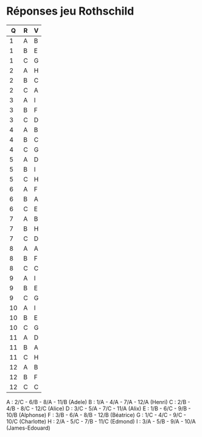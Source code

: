 # Réponses jeu Rothschild
| Q | R | V |
| --- | --- | --- |
| 1 | A | B |
| 1 | B | E |
| 1 | C | G |
| 2 | A | H |
| 2 | B | C |
| 2 | C | A |
| 3 | A | I |
| 3 | B | F |
| 3 | C | D |
| 4 | A | B |
| 4 | B | C |
| 4 | C | G |
| 5 | A | D |
| 5 | B | I |
| 5 | C | H |
| 6 | A | F |
| 6 | B | A |
| 6 | C | E |
| 7 | A | B |
| 7 | B | H |
| 7 | C | D |
| 8 | A | A |
| 8 | B | F |
| 8 | C | C |
| 9 | A | I |
| 9 | B | E |
| 9 | C | G |
| 10 | A | I |
| 10 | B | E |
| 10 | C | G |
| 11 | A | D |
| 11 | B | A |
| 11 | C | H |
| 12 | A | B |
| 12 | B | F |
| 12 | C | C |

A : 2/C - 6/B - 8/A - 11/B (Adele)
B : 1/A - 4/A - 7/A - 12/A (Henri)
C : 2/B - 4/B - 8/C - 12/C (Alice)
D : 3/C - 5/A - 7/C - 11/A (Alix)
E : 1/B - 6/C - 9/B - 10/B (Alphonse)
F : 3/B - 6/A - 8/B - 12/B (Béatrice)
G : 1/C - 4/C - 9/C - 10/C (Charlotte)
H : 2/A - 5/C - 7/B - 11/C (Edmond)
I : 3/A - 5/B - 9/A - 10/A (James-Edouard)
